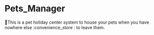 # Pets_Manager
:convenience_store:This is a pet  holiday center system to house your pets when you have nowhere else :convenience_store : to leave them.
